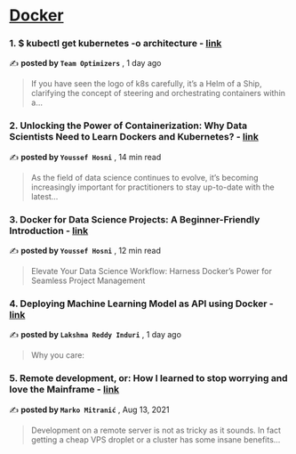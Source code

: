 
<h1><a href=https://medium.com/tag/docker/recommended target="_blank" rel="noopener noreferrer">Docker</a></h1>
<h3>1. $ kubectl get kubernetes -o architecture - <a href=https://medium.com/@teamoptimizers/kubectl-get-kubernetes-o-architecture-6d4bd97dcaaf?source=tag_recommended_feed---------0-84----------docker----------207d55f2_b7cf_4e94_99fe_f66ef11e7192------- target="_blank" rel="noopener noreferrer">link</a></h3>

✍️ **posted by `Team Optimizers`** <date> , 1 day ago</date>

<blockquote>If you have seen the logo of k8s carefully, it’s a Helm of a Ship, clarifying the concept of steering and orchestrating containers within a…</blockquote>

<h3>2. Unlocking the Power of Containerization: Why Data Scientists Need to Learn Dockers and Kubernetes? - <a href=https://medium.com/gitconnected/unlocking-the-power-of-containerization-why-data-scientists-need-to-learn-dockers-and-kubernetes-b112456c62fc?source=tag_recommended_feed---------1-107----------docker----------207d55f2_b7cf_4e94_99fe_f66ef11e7192------- target="_blank" rel="noopener noreferrer">link</a></h3>

✍️ **posted by `Youssef Hosni`** <date> , 14 min read</date>

<blockquote>As the field of data science continues to evolve, it’s becoming increasingly important for practitioners to stay up-to-date with the latest…</blockquote>

<h3>3. Docker for Data Science Projects: A Beginner-Friendly Introduction - <a href=https://medium.com/gitconnected/docker-for-data-science-projects-a-beginner-friendly-introduction-58e523ebbacb?source=tag_recommended_feed---------2-85----------docker----------207d55f2_b7cf_4e94_99fe_f66ef11e7192------- target="_blank" rel="noopener noreferrer">link</a></h3>

✍️ **posted by `Youssef Hosni`** <date> , 12 min read</date>

<blockquote>Elevate Your Data Science Workflow: Harness Docker’s Power for Seamless Project Management</blockquote>

<h3>4. Deploying Machine Learning Model as API using Docker - <a href=https://medium.com/@linduri03/deploying-machine-learning-model-as-api-using-docker-20f11fbf219b?source=tag_recommended_feed---------3-84----------docker----------207d55f2_b7cf_4e94_99fe_f66ef11e7192------- target="_blank" rel="noopener noreferrer">link</a></h3>

✍️ **posted by `Lakshma Reddy Induri`** <date> , 1 day ago</date>

<blockquote>Why you care:</blockquote>

<h3>5. Remote development, or: How I learned to stop worrying and love the Mainframe - <a href=https://medium.com/homullus/remote-development-or-how-i-learned-to-stop-worrying-and-love-the-mainframe-90165147a57d?source=tag_recommended_feed---------4-107----------docker----------207d55f2_b7cf_4e94_99fe_f66ef11e7192------- target="_blank" rel="noopener noreferrer">link</a></h3>

✍️ **posted by `Marko Mitranić`** <date> , Aug 13, 2021</date>

<blockquote>Development on a remote server is not as tricky as it sounds. In fact getting a cheap VPS droplet or a cluster has some insane benefits…</blockquote>

